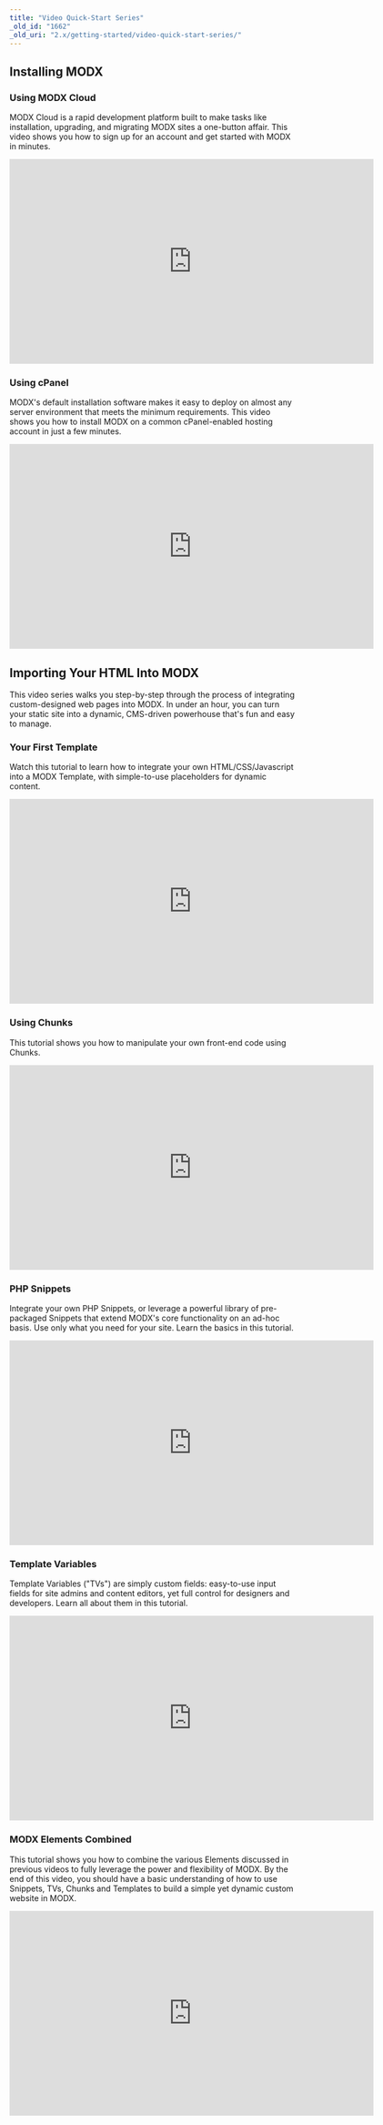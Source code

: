 ```yaml
---
title: "Video Quick-Start Series"
_old_id: "1662"
_old_uri: "2.x/getting-started/video-quick-start-series/"
---
```


## Installing MODX

### Using MODX Cloud

MODX Cloud is a rapid development platform built to make tasks like installation, upgrading, and migrating MODX sites a one-button affair. This video shows you how to sign up for an account and get started with MODX in minutes.

<iframe src="https://player.vimeo.com/video/60298110" width="640" height="360" frameborder="0" webkitallowfullscreen mozallowfullscreen allowfullscreen></iframe>

### Using cPanel

MODX's default installation software makes it easy to deploy on almost any server environment that meets the minimum requirements. This video shows you how to install MODX on a common cPanel-enabled hosting account in just a few minutes.

<iframe src="https://player.vimeo.com/video/68094979" width="640" height="360" frameborder="0" webkitallowfullscreen mozallowfullscreen allowfullscreen></iframe>

## Importing Your HTML Into MODX

This video series walks you step-by-step through the process of integrating custom-designed web pages into MODX. In under an hour, you can turn your static site into a dynamic, CMS-driven powerhouse that's fun and easy to manage.

### Your First Template

Watch this tutorial to learn how to integrate your own HTML/CSS/Javascript into a MODX Template, with simple-to-use placeholders for dynamic content.

<iframe src="https://player.vimeo.com/video/60884063" width="640" height="360" frameborder="0" webkitallowfullscreen mozallowfullscreen allowfullscreen></iframe>

### Using Chunks

This tutorial shows you how to manipulate your own front-end code using Chunks.

<iframe src="https://player.vimeo.com/video/62971149" width="640" height="360" frameborder="0" webkitallowfullscreen mozallowfullscreen allowfullscreen></iframe>

### PHP Snippets

Integrate your own PHP Snippets, or leverage a powerful library of pre-packaged Snippets that extend MODX's core functionality on an ad-hoc basis. Use only what you need for your site. Learn the basics in this tutorial.

<iframe src="https://player.vimeo.com/video/68277695" width="640" height="360" frameborder="0" webkitallowfullscreen mozallowfullscreen allowfullscreen></iframe>

### Template Variables

Template Variables ("TVs") are simply custom fields: easy-to-use input fields for site admins and content editors, yet full control for designers and developers. Learn all about them in this tutorial.

<iframe src="https://player.vimeo.com/video/72873121" width="640" height="360" frameborder="0" webkitallowfullscreen mozallowfullscreen allowfullscreen></iframe>

### MODX Elements Combined

This tutorial shows you how to combine the various Elements discussed in previous videos to fully leverage the power and flexibility of MODX. By the end of this video, you should have a basic understanding of how to use Snippets, TVs, Chunks and Templates to build a simple yet dynamic custom website in MODX.

<iframe src="https://player.vimeo.com/video/74035603" width="640" height="360" frameborder="0" webkitallowfullscreen mozallowfullscreen allowfullscreen></iframe>
